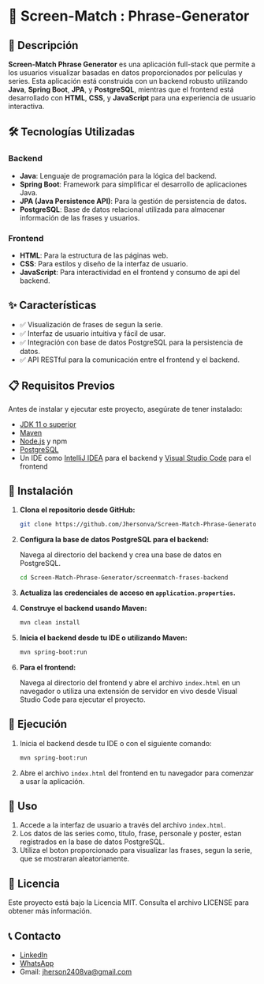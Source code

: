# 🌟 Screen-Match : Phrase-Generator

## 📖 Descripción

**Screen-Match Phrase Generator** es una aplicación full-stack que permite a los usuarios visualizar basadas en datos proporcionados por películas y series. Esta aplicación está construida con un backend robusto utilizando **Java**, **Spring Boot**, **JPA**, y **PostgreSQL**, mientras que el frontend está desarrollado con **HTML**, **CSS**, y **JavaScript** para una experiencia de usuario interactiva.

## 🛠️ Tecnologías Utilizadas

### Backend

- **Java**: Lenguaje de programación para la lógica del backend.
- **Spring Boot**: Framework para simplificar el desarrollo de aplicaciones Java.
- **JPA (Java Persistence API)**: Para la gestión de persistencia de datos.
- **PostgreSQL**: Base de datos relacional utilizada para almacenar información de las frases y usuarios.

### Frontend

- **HTML**: Para la estructura de las páginas web.
- **CSS**: Para estilos y diseño de la interfaz de usuario.
- **JavaScript**: Para interactividad en el frontend y consumo de api del backend.

## ✨ Características

- ✅ Visualización de frases de segun la serie.
- ✅ Interfaz de usuario intuitiva y fácil de usar.
- ✅ Integración con base de datos PostgreSQL para la persistencia de datos.
- ✅ API RESTful para la comunicación entre el frontend y el backend.

## 📋 Requisitos Previos

Antes de instalar y ejecutar este proyecto, asegúrate de tener instalado:

- [JDK 11 o superior](https://www.oracle.com/java/technologies/javase-jdk11-downloads.html)
- [Maven](https://maven.apache.org/)
- [Node.js](https://nodejs.org/) y npm
- [PostgreSQL](https://www.postgresql.org/download/)
- Un IDE como [IntelliJ IDEA](https://www.jetbrains.com/idea/) para el backend y [Visual Studio Code](https://code.visualstudio.com/) para el frontend

## 🚀 Instalación

1. **Clona el repositorio desde GitHub:**

    ```bash
    git clone https://github.com/Jhersonva/Screen-Match-Phrase-Generator.git
    ```

2. **Configura la base de datos PostgreSQL para el backend:**

    Navega al directorio del backend y crea una base de datos en PostgreSQL.

    ```bash
    cd Screen-Match-Phrase-Generator/screenmatch-frases-backend
    ```

3. **Actualiza las credenciales de acceso en `application.properties`.**

4. **Construye el backend usando Maven:**

    ```bash
    mvn clean install
    ```

5. **Inicia el backend desde tu IDE o utilizando Maven:**

    ```bash
    mvn spring-boot:run
    ```

6. **Para el frontend:**

    Navega al directorio del frontend y abre el archivo `index.html` en un navegador o utiliza una extensión de servidor en vivo desde Visual Studio Code para ejecutar el proyecto.

## 🏃 Ejecución

1. Inicia el backend desde tu IDE o con el siguiente comando:

    ```bash
    mvn spring-boot:run
    ```

2. Abre el archivo `index.html` del frontend en tu navegador para comenzar a usar la aplicación.


## 📝 Uso

1. Accede a la interfaz de usuario a través del archivo `index.html`.
2. Los datos de las series como, titulo, frase, personale y poster, estan registrados en la base de datos PostgreSQL.
3. Utiliza el boton proporcionado para visualizar las frases, segun la serie, que se mostraran aleatoriamente.

## 📜 Licencia

Este proyecto está bajo la Licencia MIT. Consulta el archivo LICENSE para obtener más información.

## 📞 Contacto

- [LinkedIn](https://www.linkedin.com/in/jhersonvillaarcibia/)
- [WhatsApp](https://wa.me/926461654)
- Gmail: jherson2408va@gmail.com

